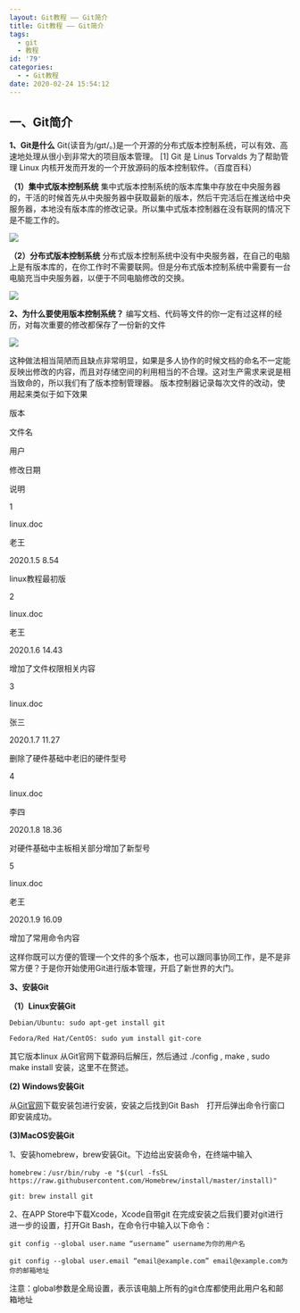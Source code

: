 ```yaml
---
layout: Git教程 —— Git简介
title: Git教程 —— Git简介
tags:
  - git
  - 教程
id: '79'
categories:
  - - Git教程
date: 2020-02-24 15:54:12
---
```


## **一、Git简介**

**1、Git是什么** Git(读音为/gɪt/。)是一个开源的分布式版本控制系统，可以有效、高速地处理从很小到非常大的项目版本管理。 \[1\] Git 是 Linus Torvalds 为了帮助管理 Linux 内核开发而开发的一个开放源码的版本控制软件。（百度百科） 

**（1）集中式版本控制系统** 集中式版本控制系统的版本库集中存放在中央服务器的，干活的时候首先从中央服务器中获取最新的版本，然后干完活后在推送给中央服务器，本地没有版本库的修改记录。所以集中式版本控制器在没有联网的情况下是不能工作的。 

![](https://cdn.assets.taoidle.com/gh/taoidle/taoidle.github.io@master/assets/images/1587996764-图片1.png) 

**（2）分布式版本控制系统** 分布式版本控制系统中没有中央服务器，在自己的电脑上是有版本库的，在你工作时不需要联网。但是分布式版本控制系统中需要有一台电脑充当中央服务器，以便于不同电脑修改的交换。 

![](https://cdn.assets.taoidle.com/gh/taoidle/taoidle.github.io@master/assets/images/1587996849-图片2.png) 

**2、为什么要使用版本控制系统？** 编写文档、代码等文件的你一定有过这样的经历，对每次重要的修改都保存了一份新的文件 

![](https://cdn.assets.taoidle.com/gh/taoidle/taoidle.github.io@master/assets/images/1587997204-图片3.png) 

这种做法相当简陋而且缺点非常明显，如果是多人协作的时候文档的命名不一定能反映出修改的内容，而且对存储空间的利用相当的不合理。这对生产需求来说是相当致命的，所以我们有了版本控制管理器。 版本控制器记录每次文件的改动，使用起来类似于如下效果

版本

文件名

用户

修改日期

说明

1

linux.doc

老王

2020.1.5 8.54

linux教程最初版

2

linux.doc

老王

2020.1.6 14.43

增加了文件权限相关内容

3

linux.doc

张三

2020.1.7 11.27

删除了硬件基础中老旧的硬件型号

4

linux.doc

李四

2020.1.8 18.36

对硬件基础中主板相关部分增加了新型号

5

linux.doc

老王

2020.1.9 16.09

增加了常用命令内容

这样你既可以方便的管理一个文件的多个版本，也可以跟同事协同工作，是不是非常方便？于是你开始使用Git进行版本管理，开启了新世界的大门。 

**3、安装Git** 

**（1）Linux安装Git**

```shell
Debian/Ubuntu: sudo apt-get install git

Fedora/Red Hat/CentOS: sudo yum install git-core
```

其它版本linux 从Git官网下载源码后解压，然后通过 ./config , make , sudo make install 安装，这里不在赘述。 

**(2) Windows安装Git** 

从[Git官网](https://git-scm.com/)下载安装包进行安装，安装之后找到Git Bash　打开后弹出命令行窗口即安装成功。 

**(3)MacOS安装Git** 

1、安装homebrew，brew安装Git。下边给出安装命令，在终端中输入

```shell
homebrew：/usr/bin/ruby -e "$(curl -fsSL https://raw.githubusercontent.com/Homebrew/install/master/install)"

git: brew install git
```

2、在APP Store中下载Xcode，Xcode自带git 在完成安装之后我们要对git进行进一步的设置，打开Git Bash，在命令行中输入以下命令：

```shell
git config --global user.name “username” username为你的用户名

git config --global user.email “email@example.com” email@example.com为你的邮箱地址
```

注意：global参数是全局设置，表示该电脑上所有的git仓库都使用此用户名和邮箱地址